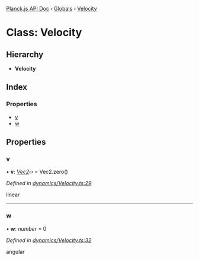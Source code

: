 [Planck.js API Doc](../README.md) › [Globals](../globals.md) › [Velocity](velocity.md)

# Class: Velocity

## Hierarchy

* **Velocity**

## Index

### Properties

* [v](velocity.md#v)
* [w](velocity.md#w)

## Properties

###  v

• **v**: *[Vec2](vec2.md)‹›* = Vec2.zero()

*Defined in [dynamics/Velocity.ts:29](https://github.com/shakiba/planck.js/blob/5b96d95/src/dynamics/Velocity.ts#L29)*

linear

___

###  w

• **w**: *number* = 0

*Defined in [dynamics/Velocity.ts:32](https://github.com/shakiba/planck.js/blob/5b96d95/src/dynamics/Velocity.ts#L32)*

angular
